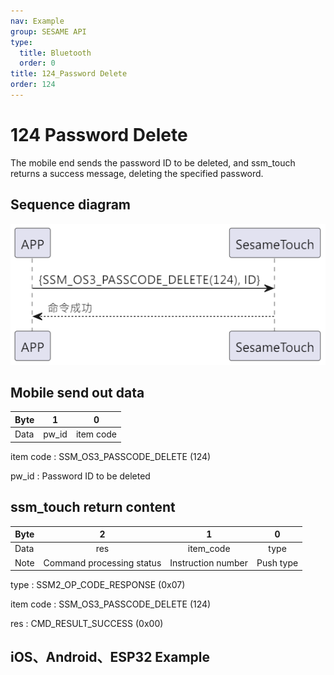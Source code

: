```yaml
---
nav: Example
group: SESAME API
type:
  title: Bluetooth
  order: 0
title: 124_Password Delete
order: 124
---
```


# 124 Password Delete

The mobile end sends the password ID to be deleted, and ssm_touch returns a success message, deleting the specified password.

## Sequence diagram

<p align="left" >
  <img src="./src/pw_delete/pw_delete.png" alt="" title="">
</p>

## Mobile send out data

| Byte |   1   |     0     |
| ---- | :---: | :-------: |
| Data | pw_id | item code |

item code : SSM_OS3_PASSCODE_DELETE (124)

pw_id : Password ID to be deleted

## ssm_touch return content

| Byte |      2       |     1     |    0     |
| ---- | :----------: | :-------: | :------: |
| Data |     res      | item_code |   type   |
| Note | Command processing status | Instruction number  | Push type |

type : SSM2_OP_CODE_RESPONSE (0x07)

item code : SSM_OS3_PASSCODE_DELETE (124)

res : CMD_RESULT_SUCCESS (0x00)

## iOS、Android、ESP32 Example

<CustomBashOSPlatformPwDelete ios='true' android='true'  esp32='true'/>

<!-- ## Android Example

```jsx | pure
    override fun keyBoardPassCodeDelete(ID: String, result: CHResult<CHEmpty>) {
        if (checkBle(result)) return
        sendCommand(SesameOS3Payload(SesameItemCode.SSM_OS3_PASSCODE_DELETE.value, ID.hexStringToByteArray())) { res ->
            result.invoke(Result.success(CHResultState.CHResultStateBLE(CHEmpty())))
        }
    }
```

## iOS Example

```jsx | pure
    func passCodeDelete(ID: String, result: @escaping (CHResult<CHEmpty>)) {
        if (self.checkBle(result)) { return }

        sendCommand(.init(.SSM_OS3_PASSCODE_DELETE,ID.hexStringtoData())) { _ in
            result(.success(CHResultStateNetworks(input: CHEmpty())))
        }
    }
```

## ESP Example

```jsx | pure

``` -->